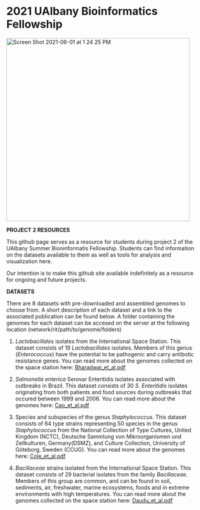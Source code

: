 # 2021 UAlbany Bioinformatics Fellowship
<img width="479" alt="Screen Shot 2021-06-01 at 1 24 25 PM" src="https://user-images.githubusercontent.com/43999021/120365648-b5958200-c2dc-11eb-8646-2845387692f8.png">

**PROJECT 2 RESOURCES**

This github page serves as a resource for students during project 2 of the UAlbany Summer Bioninformatis Fellowship. Students can find information on the datasets available to them as well as tools for analysis and visualization here.

Our intention is to make this github site available indefinitely as a resource for ongoing and future projects.

**DATASETS**

There are 8 datasets with pre-downloaded and assembled genomes to choose from. A short description of each dataset and a link to the associated publication can be found below. A folder containing the genomes for each dataset can be accesed on the server at the following location (network/rit/path/to/genome/folders)

1. _Lactobacillales_ isolates from the International Space Station.
This dataset consists of 19 _Lactobacillales_ isolates. Members of this genus (_Enterococcus_) have the potential to be pathogenic and carry antibotic resistance genes. You can read more about the genomes collected on the space station here: [Bharadwaj_et_al.pdf](https://github.com/spencer411/2021_Bioinformatics_Fellowship/files/6591772/Bharadwaj_et_al.pdf)

2. _Salmonella enterica_ Serovar Enteritidis isolates associated with outbreaks in Brazil.
This dataset consists of 30 _S. Enteritidis_ isolates originating from both patients and food sources during outbreaks that occured between 1999 and 2006. You can read more about the genomes here: [Cao_et_al.pdf](https://github.com/spencer411/2021_Bioinformatics_Fellowship/files/6592061/Cao_et_al.pdf)

3. Species and subspecies of the genus _Staphylococcus_.
This dataset consists of 64 type strains representing 50 species in the genus _Staphylococcus_ from the National Collection of Type Cultures, United
Kingdom (NCTC), Deutsche Sammlung von Mikroorganismen und Zellkulturen, Germany(DSMZ), and Culture Collection, University of Göteborg, Sweden (CCUG). You can read more about the genomes here: [Cole_et_al.pdf](https://github.com/spencer411/2021_Bioinformatics_Fellowship/files/6592256/Cole_et_al.pdf)

4. _Bacillaceae_ strains isolated from the International Space Station.
This dataset consists of 29 bacterial isolates from the family _Bacillaceae_. Members of this group are common, and can be found in soil, sediments, air, freshwater, marine ecosystems, foods and in extreme environments with high temperatures. You can read more about the genomes collected on the space station here: [Daudu_et_al.pdf](https://github.com/spencer411/2021_Bioinformatics_Fellowship/files/6592307/Daudu_et_al.pdf)




